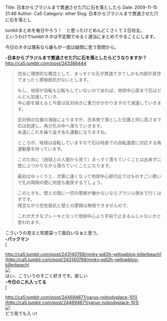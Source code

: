 Title: 日本からブラジルまで貫通させた穴に石を落としたら
Date: 2009-11-15 21:49
Author: Ca5
Category: other
Slug: 日本からブラジルまで貫通させた穴に石を落とし

tumblrまとめを毎日やろう！　と思ったけどめんどくさくて３日坊主。  
というわけでtumblrネタは不定期でゆるく適当にまとめてやることにします。

今日のネタは理系なら誰もが一度は疑問に思う質問から。

<!--more-->  
**-日本からブラジルまで貫通させた穴に石を落としたらどうなりますか？**  
<http://ca5.tumblr.com/post/243366444>

> 完全に理想的な概念として、まっすぐな孔が貫通できてしかも内部が真空でまったく摩擦抵抗がないとします。  
>
> もし、地球が自転も公転もしていないのであれば、地球中心部まで石はどんどん加速していき、  
>  中心部を越えると今度は反対向きに重力がかかりますので減速していきます。  
>
> 反対側の位置の海抜によりますが、日本側で落とした位置と同じ高さまで石は到達し、再び孔の中へ落ちていきます。  
>  永遠にこれを繰り返す永久運動になりますね。  
>
> ところが、地球は自転していますので石は地表での自転速度に対応する角運動量を持っています。  
>
> このために（地球上の人間から見て）まっすぐ落ちていくことは出来ずに壁にぶつかりながら落ちていくことになります。  
>
> 最初はゆっくりと、次第に速くなって地球中心部付近ではものすごい勢いで孔の両側の壁に何度も衝突するでしょう。  
>
> このときも、壁との間に一切の摩擦が働かないならブラジル側まで行くはずです。  
>  残念ながら空気抵抗と壁との摩擦は無視できませんので、  
>
> これが大きなブレーキとなって地球中心より手前で止まるんじゃないかと思われます。

こういうの見ると知恵袋って面白いなぁと思う。  
**-パックマン**  
[  

http://ca5.tumblr.com/post/243140768/mnky-pdl2h-yellowblog-killerbeach](http://ca5.tumblr.com/post/243140768/mnky-pdl2h-yellowblog-killerbeach)  
![](http://23.media.tumblr.com/XtMrF7ZxRocm5helGhPVR9bKo1_400.jpg)  
はい、こういうのすごく好きです。欲しい  
**-今日のこれ入ってる**  
[  

http://ca5.tumblr.com/post/244694671/yaruo-nobodyplace-101](http://ca5.tumblr.com/post/244694671/yaruo-nobodyplace-101)  
![](http://13.media.tumblr.com/tumblr_kt4oh8yK0X1qz7bbqo1_400.jpg)  
どう見ても入っt

